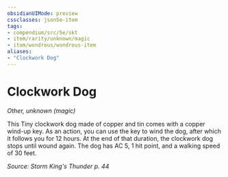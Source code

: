 ```yaml
---
obsidianUIMode: preview
cssclasses: json5e-item
tags:
- compendium/src/5e/skt
- item/rarity/unknown/magic
- item/wondrous/wondrous-item
aliases: 
- "Clockwork Dog"
---
```

# Clockwork Dog
*Other, unknown (magic)*  


This Tiny clockwork dog made of copper and tin comes with a copper wind-up key. As an action, you can use the key to wind the dog, after which it follows you for 12 hours. At the end of that duration, the clockwork dog stops until wound again. The dog has AC 5, 1 hit point, and a walking speed of 30 feet.

*Source: Storm King's Thunder p. 44*